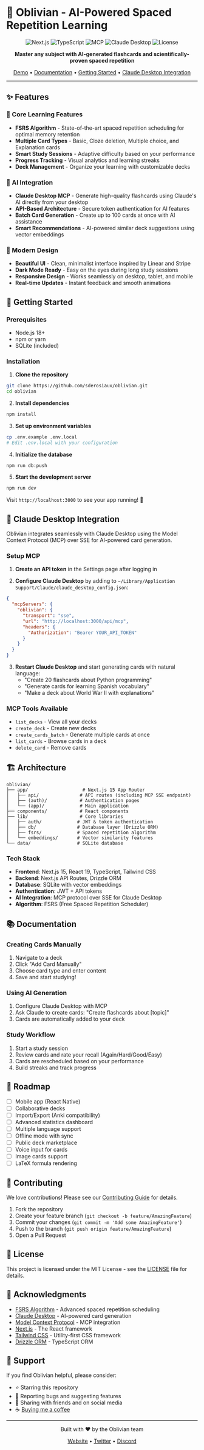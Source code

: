 # 🧠 Oblivian - AI-Powered Spaced Repetition Learning

<div align="center">

![Next.js](https://img.shields.io/badge/Next.js-15-black?style=flat-square&logo=next.js)
![TypeScript](https://img.shields.io/badge/TypeScript-5.9-blue?style=flat-square&logo=typescript)
![MCP](https://img.shields.io/badge/MCP-Compatible-purple?style=flat-square)
![Claude Desktop](https://img.shields.io/badge/Claude_Desktop-Ready-orange?style=flat-square)
![License](https://img.shields.io/badge/License-MIT-green?style=flat-square)

**Master any subject with AI-generated flashcards and scientifically-proven spaced repetition**

[Demo](https://oblivian.vercel.app) • [Documentation](#-documentation) • [Getting Started](#-getting-started) • [Claude Desktop Integration](#-claude-desktop-integration)

</div>

---

## ✨ Features

### 🎯 Core Learning Features
- **FSRS Algorithm** - State-of-the-art spaced repetition scheduling for optimal memory retention
- **Multiple Card Types** - Basic, Cloze deletion, Multiple choice, and Explanation cards
- **Smart Study Sessions** - Adaptive difficulty based on your performance
- **Progress Tracking** - Visual analytics and learning streaks
- **Deck Management** - Organize your learning with customizable decks

### 🤖 AI Integration
- **Claude Desktop MCP** - Generate high-quality flashcards using Claude's AI directly from your desktop
- **API-Based Architecture** - Secure token authentication for AI features
- **Batch Card Generation** - Create up to 100 cards at once with AI assistance
- **Smart Recommendations** - AI-powered similar deck suggestions using vector embeddings

### 🎨 Modern Design
- **Beautiful UI** - Clean, minimalist interface inspired by Linear and Stripe
- **Dark Mode Ready** - Easy on the eyes during long study sessions
- **Responsive Design** - Works seamlessly on desktop, tablet, and mobile
- **Real-time Updates** - Instant feedback and smooth animations

## 🚀 Getting Started

### Prerequisites
- Node.js 18+ 
- npm or yarn
- SQLite (included)

### Installation

1. **Clone the repository**
```bash
git clone https://github.com/sderosiaux/oblivian.git
cd oblivian
```

2. **Install dependencies**
```bash
npm install
```

3. **Set up environment variables**
```bash
cp .env.example .env.local
# Edit .env.local with your configuration
```

4. **Initialize the database**
```bash
npm run db:push
```

5. **Start the development server**
```bash
npm run dev
```

Visit `http://localhost:3000` to see your app running! 🎉

## 🤖 Claude Desktop Integration

Oblivian integrates seamlessly with Claude Desktop using the Model Context Protocol (MCP) over SSE for AI-powered card generation.

### Setup MCP

1. **Create an API token** in the Settings page after logging in

2. **Configure Claude Desktop** by adding to `~/Library/Application Support/Claude/claude_desktop_config.json`:

```json
{
  "mcpServers": {
    "oblivian": {
      "transport": "sse",
      "url": "http://localhost:3000/api/mcp",
      "headers": {
        "Authorization": "Bearer YOUR_API_TOKEN"
      }
    }
  }
}
```

3. **Restart Claude Desktop** and start generating cards with natural language:
   - "Create 20 flashcards about Python programming"
   - "Generate cards for learning Spanish vocabulary"
   - "Make a deck about World War II with explanations"

### MCP Tools Available
- `list_decks` - View all your decks
- `create_deck` - Create new decks
- `create_cards_batch` - Generate multiple cards at once
- `list_cards` - Browse cards in a deck
- `delete_card` - Remove cards

## 🏗️ Architecture

```
oblivian/
├── app/                    # Next.js 15 App Router
│   ├── api/               # API routes (including MCP SSE endpoint)
│   ├── (auth)/            # Authentication pages
│   └── (app)/             # Main application
├── components/            # React components
├── lib/                   # Core libraries
│   ├── auth/             # JWT & token authentication
│   ├── db/               # Database layer (Drizzle ORM)
│   ├── fsrs/             # Spaced repetition algorithm
│   └── embeddings/       # Vector similarity features
└── data/                 # SQLite database
```

### Tech Stack

- **Frontend**: Next.js 15, React 19, TypeScript, Tailwind CSS
- **Backend**: Next.js API Routes, Drizzle ORM
- **Database**: SQLite with vector embeddings
- **Authentication**: JWT + API tokens
- **AI Integration**: MCP protocol over SSE for Claude Desktop
- **Algorithm**: FSRS (Free Spaced Repetition Scheduler)

## 📚 Documentation

### Creating Cards Manually
1. Navigate to a deck
2. Click "Add Card Manually"
3. Choose card type and enter content
4. Save and start studying!

### Using AI Generation
1. Configure Claude Desktop with MCP
2. Ask Claude to create cards: "Create flashcards about [topic]"
3. Cards are automatically added to your deck

### Study Workflow
1. Start a study session
2. Review cards and rate your recall (Again/Hard/Good/Easy)
3. Cards are rescheduled based on your performance
4. Build streaks and track progress

## 🎯 Roadmap

- [ ] Mobile app (React Native)
- [ ] Collaborative decks
- [ ] Import/Export (Anki compatibility)
- [ ] Advanced statistics dashboard
- [ ] Multiple language support
- [ ] Offline mode with sync
- [ ] Public deck marketplace
- [ ] Voice input for cards
- [ ] Image cards support
- [ ] LaTeX formula rendering

## 🤝 Contributing

We love contributions! Please see our [Contributing Guide](CONTRIBUTING.md) for details.

1. Fork the repository
2. Create your feature branch (`git checkout -b feature/AmazingFeature`)
3. Commit your changes (`git commit -m 'Add some AmazingFeature'`)
4. Push to the branch (`git push origin feature/AmazingFeature`)
5. Open a Pull Request

## 📄 License

This project is licensed under the MIT License - see the [LICENSE](LICENSE) file for details.

## 🙏 Acknowledgments

- [FSRS Algorithm](https://github.com/open-spaced-repetition/fsrs.js) - Advanced spaced repetition scheduling
- [Claude Desktop](https://claude.ai) - AI-powered card generation
- [Model Context Protocol](https://modelcontextprotocol.io) - MCP integration
- [Next.js](https://nextjs.org) - The React framework
- [Tailwind CSS](https://tailwindcss.com) - Utility-first CSS framework
- [Drizzle ORM](https://orm.drizzle.team) - TypeScript ORM

## 💖 Support

If you find Oblivian helpful, please consider:
- ⭐ Starring this repository
- 🐛 Reporting bugs and suggesting features
- 📢 Sharing with friends and on social media
- ☕ [Buying me a coffee](https://buymeacoffee.com/yourusername)

---

<div align="center">
Built with ❤️ by the Oblivian team

[Website](https://oblivian.app) • [Twitter](https://twitter.com/oblivianapp) • [Discord](https://discord.gg/oblivian)
</div>